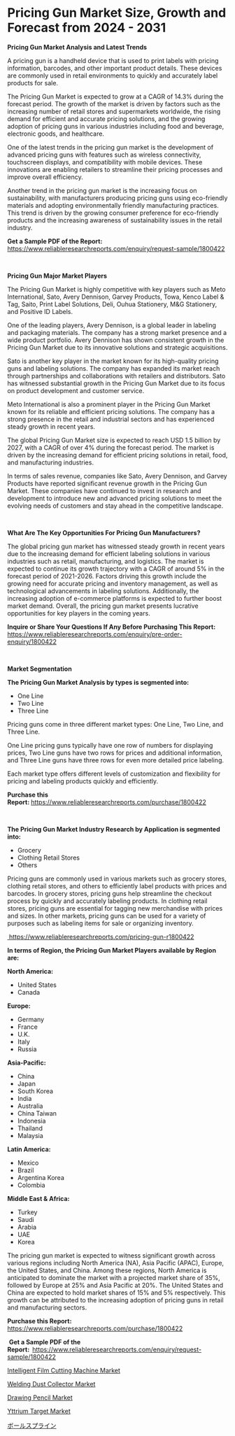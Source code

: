 <p><h1>Pricing Gun Market Size, Growth and Forecast from 2024 - 2031</h1></p><p><strong>Pricing Gun Market Analysis and Latest Trends</strong></p>
<p><p>A pricing gun is a handheld device that is used to print labels with pricing information, barcodes, and other important product details. These devices are commonly used in retail environments to quickly and accurately label products for sale.</p><p>The Pricing Gun Market is expected to grow at a CAGR of 14.3% during the forecast period. The growth of the market is driven by factors such as the increasing number of retail stores and supermarkets worldwide, the rising demand for efficient and accurate pricing solutions, and the growing adoption of pricing guns in various industries including food and beverage, electronic goods, and healthcare.</p><p>One of the latest trends in the pricing gun market is the development of advanced pricing guns with features such as wireless connectivity, touchscreen displays, and compatibility with mobile devices. These innovations are enabling retailers to streamline their pricing processes and improve overall efficiency.</p><p>Another trend in the pricing gun market is the increasing focus on sustainability, with manufacturers producing pricing guns using eco-friendly materials and adopting environmentally friendly manufacturing practices. This trend is driven by the growing consumer preference for eco-friendly products and the increasing awareness of sustainability issues in the retail industry.</p></p>
<p><strong>Get a Sample PDF of the Report:&nbsp;</strong> <a href="https://www.reliableresearchreports.com/enquiry/request-sample/1800422">https://www.reliableresearchreports.com/enquiry/request-sample/1800422</a></p>
<p>&nbsp;</p>
<p><strong>Pricing Gun Major Market Players</strong></p>
<p><p>The Pricing Gun Market is highly competitive with key players such as Meto International, Sato, Avery Dennison, Garvey Products, Towa, Kenco Label & Tag, Saito, Print Label Solutions, Deli, Ouhua Stationery, M&G Stationery, and Positive ID Labels.</p><p>One of the leading players, Avery Dennison, is a global leader in labeling and packaging materials. The company has a strong market presence and a wide product portfolio. Avery Dennison has shown consistent growth in the Pricing Gun Market due to its innovative solutions and strategic acquisitions.</p><p>Sato is another key player in the market known for its high-quality pricing guns and labeling solutions. The company has expanded its market reach through partnerships and collaborations with retailers and distributors. Sato has witnessed substantial growth in the Pricing Gun Market due to its focus on product development and customer service.</p><p>Meto International is also a prominent player in the Pricing Gun Market known for its reliable and efficient pricing solutions. The company has a strong presence in the retail and industrial sectors and has experienced steady growth in recent years.</p><p>The global Pricing Gun Market size is expected to reach USD 1.5 billion by 2027, with a CAGR of over 4% during the forecast period. The market is driven by the increasing demand for efficient pricing solutions in retail, food, and manufacturing industries.</p><p>In terms of sales revenue, companies like Sato, Avery Dennison, and Garvey Products have reported significant revenue growth in the Pricing Gun Market. These companies have continued to invest in research and development to introduce new and advanced pricing solutions to meet the evolving needs of customers and stay ahead in the competitive landscape.</p></p>
<p>&nbsp;</p>
<p><strong>What Are The Key Opportunities For Pricing Gun Manufacturers?</strong></p>
<p><p>The global pricing gun market has witnessed steady growth in recent years due to the increasing demand for efficient labeling solutions in various industries such as retail, manufacturing, and logistics. The market is expected to continue its growth trajectory with a CAGR of around 5% in the forecast period of 2021-2026. Factors driving this growth include the growing need for accurate pricing and inventory management, as well as technological advancements in labeling solutions. Additionally, the increasing adoption of e-commerce platforms is expected to further boost market demand. Overall, the pricing gun market presents lucrative opportunities for key players in the coming years.</p></p>
<p><strong>Inquire or Share Your Questions If Any Before Purchasing This Report:</strong> <a href="https://www.reliableresearchreports.com/enquiry/pre-order-enquiry/1800422">https://www.reliableresearchreports.com/enquiry/pre-order-enquiry/1800422</a></p>
<p>&nbsp;</p>
<p><strong>Market Segmentation</strong></p>
<p><strong>The Pricing Gun Market Analysis by types is segmented into:</strong></p>
<p><ul><li>One Line</li><li>Two Line</li><li>Three Line</li></ul></p>
<p><p>Pricing guns come in three different market types: One Line, Two Line, and Three Line. </p><p>One Line pricing guns typically have one row of numbers for displaying prices, Two Line guns have two rows for prices and additional information, and Three Line guns have three rows for even more detailed price labeling. </p><p>Each market type offers different levels of customization and flexibility for pricing and labeling products quickly and efficiently.</p></p>
<p><strong>Purchase this Report:&nbsp;</strong><a href="https://www.reliableresearchreports.com/purchase/1800422">https://www.reliableresearchreports.com/purchase/1800422</a></p>
<p>&nbsp;</p>
<p><strong>The Pricing Gun Market Industry Research by Application is segmented into:</strong></p>
<p><ul><li>Grocery</li><li>Clothing Retail Stores</li><li>Others</li></ul></p>
<p><p>Pricing guns are commonly used in various markets such as grocery stores, clothing retail stores, and others to efficiently label products with prices and barcodes. In grocery stores, pricing guns help streamline the checkout process by quickly and accurately labeling products. In clothing retail stores, pricing guns are essential for tagging new merchandise with prices and sizes. In other markets, pricing guns can be used for a variety of purposes such as labeling items for sale or organizing inventory.</p></p>
<p><a href="https://www.reliableresearchreports.com/pricing-gun-r1800422">&nbsp;https://www.reliableresearchreports.com/pricing-gun-r1800422</a></p>
<p><strong>In terms of Region, the Pricing Gun Market Players available by Region are:</strong></p>
<p>
    <p> <strong> North America: </strong>
        <ul>
            <li>United States</li>
            <li>Canada</li>
        </ul>
        </p> 
    <p> <strong> Europe: </strong>
        <ul>
            <li>Germany</li>
            <li>France</li>
            <li>U.K.</li>
            <li>Italy</li>
            <li>Russia</li>
        </ul>
        </p> 
    <p> <strong> Asia-Pacific: </strong>
        <ul>
            <li>China</li>
            <li>Japan</li>
            <li>South Korea</li>
            <li>India</li>
            <li>Australia</li>
            <li>China Taiwan</li>
            <li>Indonesia</li>
            <li>Thailand</li>
            <li>Malaysia</li>
        </ul>
        </p> 
    <p> <strong> Latin America: </strong>
        <ul>
            <li>Mexico</li>
            <li>Brazil</li>
            <li>Argentina Korea</li>
            <li>Colombia</li>
        </ul>
        </p> 
    <p> <strong> Middle East & Africa: </strong>
        <ul>
            <li>Turkey</li>
            <li>Saudi</li>
            <li>Arabia</li>
            <li>UAE</li>
            <li>Korea</li>
        </ul>
    </p>
    </p>
<p><p>The pricing gun market is expected to witness significant growth across various regions including North America (NA), Asia Pacific (APAC), Europe, the United States, and China. Among these regions, North America is anticipated to dominate the market with a projected market share of 35%, followed by Europe at 25% and Asia Pacific at 20%. The United States and China are expected to hold market shares of 15% and 5% respectively. This growth can be attributed to the increasing adoption of pricing guns in retail and manufacturing sectors.</p></p>
<p><strong>Purchase this Report: </strong><a href="https://www.reliableresearchreports.com/purchase/1800422">https://www.reliableresearchreports.com/purchase/1800422</a></p>
<p>&nbsp;<strong>Get a Sample PDF of the Report:&nbsp;&nbsp;</strong><a href="https://www.reliableresearchreports.com/enquiry/request-sample/1800422">https://www.reliableresearchreports.com/enquiry/request-sample/1800422</a></p>
<p><strong></strong></p>
<p><p><a href="https://github.com/biheemgalvinlouises6hokrh3h/Market-Research-Report-List-2/blob/main/intelligent-film-cutting-machine-market.md">Intelligent Film Cutting Machine Market</a></p><p><a href="https://github.com/guneycigdem35/Market-Research-Report-List-3/blob/main/welding-dust-collector-market.md">Welding Dust Collector Market</a></p><p><a href="https://www.linkedin.com/pulse/drawing-pencil-market-size-reveals-best-marketing-channels-65n8c?trackingId=M0G4Mp6bY5aQ4A49FQNhfA%3D%3D">Drawing Pencil Market</a></p><p><a href="https://issuu.com/reportprime-2/docs/yttrium-target-market-size-2030.pptx">Yttrium Target Market</a></p><p><a href="https://github.com/zoetazuur/Market-Research-Report-List-1/blob/main/831103732210.md">ボールスプライン</a></p></p>